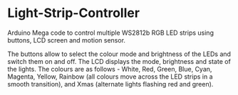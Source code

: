 # Light-Strip-Controller

Arduino Mega code to control multiple WS2812b RGB LED strips using buttons, LCD screen and motion sensor.

The buttons allow to select the colour mode and brightness of the LEDs and switch them on and off. The LCD displays the mode, brightness and state of the lights. The colours are as follows - White, Red, Green, Blue, Cyan, Magenta, Yellow, Rainbow (all colours move across the LED strips in a smooth transition), and Xmas (alternate lights flashing red and green). 
